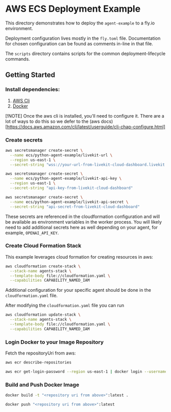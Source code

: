 # AWS ECS Deployment Example

This directory demonstrates how to deploy the `agent-example` to a fly.io environment. 

Deployment configuration lives mostly in the `fly.toml` file. Documentation for chosen configuration can be found as comments in-line in that file.

The `scripts` directory contains scripts for the common deployment-lifecycle commands.

## Getting Started

### Install dependencies:


1. [AWS Cli](https://docs.aws.amazon.com/cli/latest/userguide/getting-started-install.html)
2. [Docker](https://docs.docker.com/engine/install/)

[!NOTE]
Once the aws cli is installed, you'll need to configure it.
There are a lot of ways to do this so we defer to the
(aws docs)[https://docs.aws.amazon.com/cli/latest/userguide/cli-chap-configure.html]

### Create secrets
```bash
aws secretsmanager create-secret \
  --name ecs/python-agent-example/livekit-url \
  --region us-east-1 \
  --secret-string "wss://your-url-from-livekit-cloud-dashboard.livekit.cloud"

aws secretsmanager create-secret \
  --name ecs/python-agent-example/livekit-api-key \
  --region us-east-1 \
  --secret-string "api-key-from-livekit-cloud-dashboard"

aws secretsmanager create-secret \
  --name ecs/python-agent-example/livekit-api-secret \
  --secret-string "api-secret-from-livekit-cloud-dashboard"
```

These secrets are referenced in the cloudformation configuration and will 
be available as environment variables in the worker process. 
You will likely need to add additional secrets here as 
well depending on your agent, for example, `OPENAI_API_KEY`.

### Create Cloud Formation Stack

This example leverages cloud formation for creating resources in aws:
```bash
aws cloudformation create-stack \
  --stack-name agents-stack \
  --template-body file://cloudformation.yaml \
  --capabilities CAPABILITY_NAMED_IAM
```
Additional configuration for your specific agent should be done in the `cloudformation.yaml` file.

After modifying the `cloudformation.yaml` file you can run
```bash
aws cloudformation update-stack \
  --stack-name agents-stack \
  --template-body file://cloudformation.yaml \
  --capabilities CAPABILITY_NAMED_IAM
```

### Login Docker to your Image Repository

Fetch the repositoryUri from aws:
```bash
aws ecr describe-repositories
```

```bash
aws ecr get-login-password --region us-east-1 | docker login --username AWS --password-stdin "<repository uri from above>"
```

### Build and Push Docker Image

```bash
docker build -t "<repository uri from above>":latest .
```

```bash
docker push "<repository uri from above>":latest
```